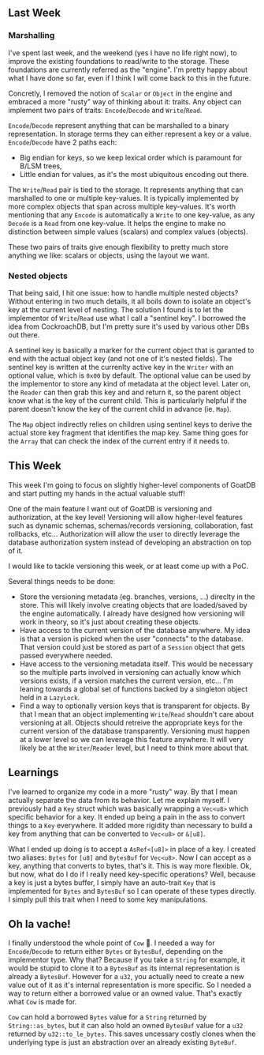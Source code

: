 ## Last Week

### Marshalling

I've spent last week, and the weekend (yes I have no life right now), to improve the existing foundations to read/write to the storage. These foundations are currently referred as the "engine". I'm pretty happy about what I have done so far, even if I think I will come back to this in the future.

Concretly, I removed the notion of `Scalar` or `Object` in the engine and embraced a more "rusty" way of thinking about it: traits. Any object can implement two pairs of traits: `Encode`/`Decode` and `Write`/`Read`.

`Encode`/`Decode` represent anything that can be marshalled to a binary representation. In storage terms they can either represent a key or a value. `Encode`/`Decode` have 2 paths each:

- Big endian for keys, so we keep lexical order which is paramount for B/LSM trees,
- Little endian for values, as it's the most ubiquitous encoding out there.

The `Write`/`Read` pair is tied to the storage. It represents anything that can marshalled to one or multiple key-values. It is typically implemented by more complex objects that span across multiple key-values. It's worth mentioning that any `Encode` is automatically a `Write` to one key-value, as any `Decode` is a `Read` from one key-value. It helps the engine to make no distinction between simple values (scalars) and complex values (objects).

These two pairs of traits give enough flexibility to pretty much store anything we like: scalars or objects, using the layout we want.

### Nested objects

That being said, I hit one issue: how to handle multiple nested objects? Without entering in two much details, it all boils down to isolate an object's key at the current level of nesting. The solution I found is to let the implementor of `Write`/`Read` use what I call a "sentinel key". I borrowed the idea from CockroachDB, but I'm pretty sure it's used by various other DBs out there.

A sentinel key is basically a marker for the current object that is garanted to end with the actual object key (and not one of it's nested fields). The sentinel key is written at the currenlty active key in the `Writer` with an optional value, which is `0x00` by default. The optional value can be used by the implementor to store any kind of metadata at the object level.
Later on, the `Reader` can then grab this key and and return it, so the parent object know what is the key of the current child. This is particularly helpful if the parent doesn't know the key of the current child in advance (ie. `Map`).

The `Map` object indirectly relies on children using sentinel keys to derive the actual store key fragment that identifies the map key. Same thing goes for the `Array` that can check the index of the current entry if it needs to.

## This Week

This week I'm going to focus on slightly higher-level components of GoatDB and start putting my hands in the actual valuable stuff!

One of the main feature I want out of GoatDB is versioning and authorization, at the key level! Versioning will allow higher-level features such as dynamic schemas, schemas/records versioning, collaboration, fast rollbacks, etc... Authorization will allow the user to directly leverage the database authorization system instead of developing an abstraction on top of it.

I would like to tackle versioning this week, or at least come up with a PoC.

Several things needs to be done:

- Store the versioning metadata (eg. branches, versions, ...) direclty in the store. This will likely involve creating objects that are loaded/saved by the engine automatically. I already have designed how versioning will work in theory, so it's just about creating these objects.
- Have access to the current version of the database anywhere. My idea is that a version is picked when the user "connects" to the database. That version could just be stored as part of a `Session` object that gets passed everywhere needed.
- Have access to the versioning metadata itself. This would be necessary so the multiple parts involved in versioning can actually know which versions exists, if a version matches the current version, etc... I'm leaning towards a global set of functions backed by a singleton object held in a `LazyLock`.
- Find a way to optionally version keys that is transparent for objects. By that I mean that an object implementing `Write`/`Read` shouldn't care about versioning at all. Objects should retreive the appropriate keys for the current version of the database transparently. Versioning must happen at a lower level so we can leverage this feature anywhere. It will very likely be at the `Writer`/`Reader` level, but I need to think more about that.

## Learnings

I've learned to organize my code in a more "rusty" way. By that I mean actually separate the data from its behavior. Let me explain myself. I previously had a `Key` struct which was basically wrapping a `Vec<u8>` which specific behavior for a key. It ended up being a pain in the ass to convert things to a `Key` everywhere. It added more rigidity than necessary to build a key from anything that can be converted to `Vec<u8>` or `&[u8]`.

What I ended up doing is to accept a `AsRef<[u8]>` in place of a key. I created two aliases: `Bytes` for `[u8]` and `BytesBuf` for `Vec<u8>`. Now I can accept as a key, anything that converts to bytes, that's it. This is way more flexible. Ok, but now,  what do I do if I really need key-specific operations? Well, because a key is just a bytes buffer, I simply have an auto-trait `Key` that is implemented for `Bytes` and `BytesBuf` so I can operate of these types directly. I simply pull this trait when I need to some key manipulations.

## Oh la vache!

I finally understood the whole point of `Cow` 🙏. I needed a way for `Encode`/`Decode` to return either `Bytes` or `BytesBuf`, depending on the implementor type. Why that? Because if you take a `String` for example, it would be stupid to clone it to a `BytesBuf` as its internal representation is already a `BytesBuf`. However for a `u32`, you actually need to create a new value out of it as it's internal representation is more specific. So I needed a way to return either a borrowed value or an owned value. That's exactly what `Cow` is made for.

`Cow` can hold a borrowed `Bytes` value for a `String` returned by `String::as_bytes`, but it can also hold an owned `BytesBuf` value for a `u32` returned by `u32::to_le_bytes`. This saves uncessary costly clones when the underlying type is just an abstraction over an already existing `ByteBuf`.
